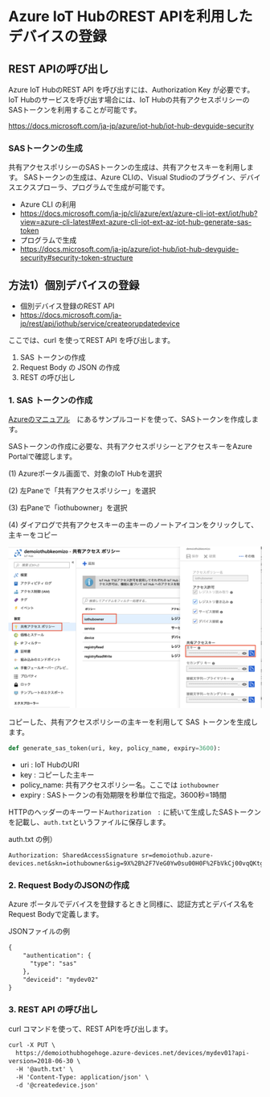 # Azure IoT HubのREST APIを利用したデバイスの登録

## REST APIの呼び出し
Azure IoT HubのREST API を呼び出すには、Authorization Key が必要です。
IoT Hubのサービスを呼び出す場合には、IoT Hubの共有アクセスポリシーのSASトークンを利用することが可能です。

https://docs.microsoft.com/ja-jp/azure/iot-hub/iot-hub-devguide-security


### SASトークンの生成
共有アクセスポリシーのSASトークンの生成は、共有アクセスキーを利用します。
SASトークンの生成は、Azure CLIの、Visual Studioのプラグイン、デバイスエクスプローラ、プログラムで生成が可能です。

* Azure CLI の利用
 * https://docs.microsoft.com/ja-jp/cli/azure/ext/azure-cli-iot-ext/iot/hub?view=azure-cli-latest#ext-azure-cli-iot-ext-az-iot-hub-generate-sas-token
* プログラムで生成
 * https://docs.microsoft.com/ja-jp/azure/iot-hub/iot-hub-devguide-security#security-token-structure


## 方法1）個別デバイスの登録

* 個別デバイス登録のREST API
 * https://docs.microsoft.com/ja-jp/rest/api/iothub/service/createorupdatedevice

ここでは、curl を使ってREST API を呼び出します。

1. SAS トークンの作成
2. Request Body の JSON の作成
3. REST の呼び出し


### 1. SAS トークンの作成
[Azureのマニュアル](https://docs.microsoft.com/ja-jp/azure/iot-hub/iot-hub-devguide-security#security-token-structure)　にあるサンプルコードを使って、SASトークンを作成します。

SASトークンの作成に必要な、共有アクセスポリシーとアクセスキーをAzure Portalで確認します。

(1) Azureポータル画面で、対象のIoT Hubを選択

(2) 左Paneで「共有アクセスポリシー」を選択

(3) 右Paneで「iothubowner」を選択

(4) ダイアログで共有アクセスキーの主キーのノートアイコンをクリックして、主キーをコピー

![共有アクセスポリシー](./images/shared_access_policy.png)

コピーした、共有アクセスポリシーの主キーを利用して SAS トークンを生成します。

``` python
def generate_sas_token(uri, key, policy_name, expiry=3600):
```

* uri : IoT HubのURI
* key : コピーした主キー
* policy_name: 共有アクセスポリシー名。ここでは `iothubowner`
* expiry : SASトークンの有効期限を秒単位で指定。3600秒=1時間

HTTPのヘッダーのキーワード`Authorization　:` に続いて生成したSASトークンを記載し、`auth.txt`というファイルに保存します。

auth.txt の例）
```
Authorization: SharedAccessSignature sr=demoiothub.azure-devices.net&skn=iothubowner&sig=9X%2B%2F7VeG0Yw0su00H0F%2FbVkCj00vqQKtgodt0GSU%2B4w%3D&se=1565333467
```

### 2. Request BodyのJSONの作成
Azure ポータルでデバイスを登録するときと同様に、認証方式とデバイス名をRequest Bodyで定義します。

JSONファイルの例
```
{
    "authentication": {
      "type": "sas"
    },
    "deviceid": "mydev02"
}
```

### 3. REST API の呼び出し
curl コマンドを使って、REST APIを呼び出します。

```
curl -X PUT \
  https://demoiothubhogehoge.azure-devices.net/devices/mydev01?api-version=2018-06-30 \
  -H '@auth.txt' \
  -H 'Content-Type: application/json' \
  -d '@createdevice.json'
```
